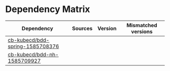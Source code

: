 # Dependency Matrix

Dependency | Sources | Version | Mismatched versions
---------- | ------- | ------- | -------------------
[cb-kubecd/bdd-spring-1585708376](https://github.com/cb-kubecd/bdd-spring-1585708376.git) |  | []() | 
[cb-kubecd/bdd-nh-1585709927](https://github.com/cb-kubecd/bdd-nh-1585709927.git) |  | []() | 
